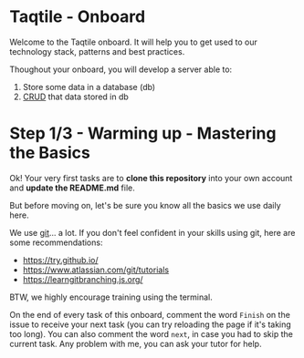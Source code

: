 # Taqtile - Onboard

Welcome to the Taqtile onboard. It will help you to get used to our technology stack, patterns and best practices.

Thoughout your onboard, you will develop a server able to:

1. Store some data in a database (db)
1. [CRUD](https://en.wikipedia.org/wiki/Create,_read,_update_and_delete) that data stored in db

# Step 1/3 - Warming up - Mastering the Basics

Ok! Your very first tasks are to **clone this repository** into your own account and **update the README.md** file.

But before moving on, let's be sure you know all the basics we use daily here.

We use [git](https://git-scm.com/)... a lot. If you don't feel confident in your skills using git, here are some recommendations:

- https://try.github.io/
- https://www.atlassian.com/git/tutorials
- https://learngitbranching.js.org/

BTW, we highly encourage training using the terminal.

On the end of every task of this onboard, comment the word `Finish` on the issue to receive your next task (you can try reloading the page if it's taking too long).
You can also comment the word `next`, in case you had to skip the current task.
Any problem with me, you can ask your tutor for help.
